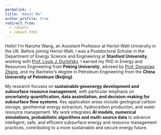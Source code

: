 ```yaml
---
permalink: /
title: "About Me"
author_profile: true
redirect_from: 
  - /about/
  - /about.html
---
```


Hello! I'm Nanzhe Wang, an Assistant Professor at Heriot-Watt University in the UK. Before joining Heriot-Watt, I was a Postdoctoral Scholar in the Department of Energy Science and Engineering at **Stanford University**, working with [Prof. Louis J. Durlofsky](https://profiles.stanford.edu/louis-durlofsky). I earned my PhD in Energy and Resources Engineering from **Peking University**, advised by [Prof. Dongxiao Zhang](https://www.coe.pku.edu.cn/teaching/academician/10475.html), and my Bachelor’s degree in Petroleum Engineering from the **China University of Petroleum (Beijing)**.

My research focuses on **sustainable geoenergy development and subsurface resource management**, with particular emphasis on **uncertainty quantification, data assimilation, and decision-making for subsurface flow systems**. Key application areas include geological carbon storage, geothermal energy extraction, hydrocarbon production, and water resource management. My work integrates **AI models, numerical simulations, probabilistic algorithms and multi-source data** to advance intelligent, safe, and efficient subsurface energy and resource management practices, contributing to a more sustainable and secure energy future.


<!--

More info about configuring Academic Pages can be found in [the guide](https://academicpages.github.io/markdown/), the [growing wiki](https://github.com/academicpages/academicpages.github.io/wiki), and you can always [ask a question on GitHub](https://github.com/academicpages/academicpages.github.io/discussions). The [guides for the Minimal Mistakes theme](https://mmistakes.github.io/minimal-mistakes/docs/configuration/) (which this theme was forked from) might also be helpful.

-->
